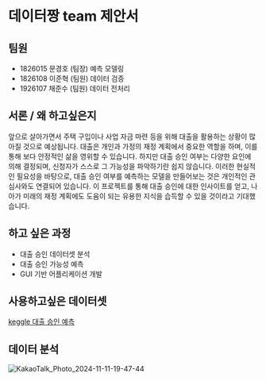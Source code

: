 # 데이터짱 team 제안서
## 팀원
- 1826015 문경호 (팀장) 예측 모델링
- 1826108 이준혁 (팀원) 데이터 검증
- 1926107 채준수 (팀원) 데이터 전처리
## 서론 / 왜 하고싶은지
앞으로 살아가면서 주택 구입이나 사업 자금 마련 등을 위해 대출을 활용하는 상황이 많아질 것으로 예상됩니다. 대출은 개인과 가정의 재정 계획에서 중요한 역할을 하며, 이를 통해 보다 안정적인 삶을 영위할 수 있습니다. 하지만 대출 승인 여부는 다양한 요인에 의해 결정되며, 신청자가 스스로 그 가능성을 파악하기란 쉽지 않습니다. 이러한 현실적인 필요성을 바탕으로, 대출 승인 여부를 예측하는 모델을 만들어보는 것은 개인적인 관심사와도 연결되어 있습니다. 이 프로젝트를 통해 대출 승인에 대한 인사이트를 얻고, 나아가 미래의 재정 계획에도 도움이 되는 유용한 지식을 습득할 수 있을 것이라고 기대했습니다.
## 하고 싶은 과정
- 대출 승인 데이터셋 분석 
- 대출 승인 가능성 예측
- GUI 기반 어플리케이션 개발
## 사용하고싶은 데이터셋
[keggle 대출 승인 예측](https://www.kaggle.com/competitions/playground-series-s4e10/overview)

## 데이터 분석
![KakaoTalk_Photo_2024-11-11-19-47-44](https://github.com/user-attachments/assets/4fe20b98-991d-4f3e-af80-85c830124444)
